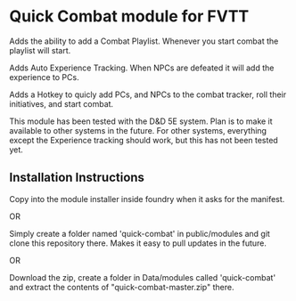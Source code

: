 # Quick Combat module for FVTT

Adds the ability to add a Combat Playlist. Whenever you start combat the playlist will start.

Adds Auto Experience Tracking. When NPCs are defeated it will add the experience to PCs.

Adds a Hotkey to quicly add PCs, and NPCs to the combat tracker, roll their initiatives, and start combat.

This module has been tested with the D&D 5E system. Plan is to make it available to other systems in the future. For other systems, everything except the Experience tracking should work, but this has not been tested yet.

## Installation Instructions

Copy  into the module installer
inside foundry when it asks for the manifest.

OR

Simply create a folder named 'quick-combat' in public/modules and git clone this repository
there. Makes it easy to pull updates in the future.

OR

Download the zip, create a folder in Data/modules called 'quick-combat' and extract
the contents of "quick-combat-master.zip" there.
